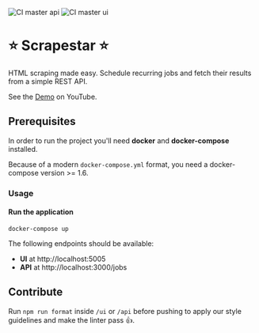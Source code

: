![CI master api](https://github.com/Kexplx/scrapestar/workflows/CI%20master%20api/badge.svg)
![CI master ui](https://github.com/Kexplx/scrapestar/workflows/CI%20master%20ui/badge.svg)

# ⭐ Scrapestar ⭐

HTML scraping made easy. Schedule recurring jobs and fetch their results from a simple REST API.

See the <a href="https://www.youtube.com/watch?v=V1UMi-HkJvI" target="_blank">Demo</a> on YouTube.

## Prerequisites

In order to run the project you'll need <strong>docker</strong> and <strong>docker-compose</strong> installed.

Because of a modern `docker-compose.yml` format, you need a docker-compose version >= 1.6.

### Usage

#### Run the application

```shell
docker-compose up
```

The following endpoints should be available:

<ul>
  <li><b>UI</b> at http://localhost:5005</li>
  <li><b>API</b> at http://localhost:3000/jobs</li>
</ul>

## Contribute

Run `npm run format` inside `/ui` or `/api` before pushing to apply our style guidelines and make the linter pass 👍.
